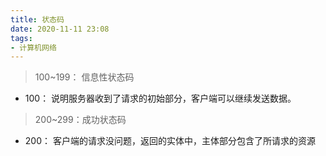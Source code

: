 ```yaml
---
title: 状态码
date: 2020-11-11 23:08
tags:
- 计算机网络
---
```

>100~199： 信息性状态码
* 100： 说明服务器收到了请求的初始部分，客户端可以继续发送数据。

>200~299：成功状态码
* 200： 客户端的请求没问题，返回的实体中，主体部分包含了所请求的资源